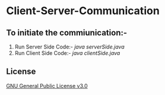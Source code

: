 # Client-Server-Communication
## To initiate the commiunication:-
  1. Run Server Side Code:- *java serverSide.java*
  2. Run Client Side Code:- *java clientSide.java*


## License

[GNU General Public License v3.0](LICENSE)
